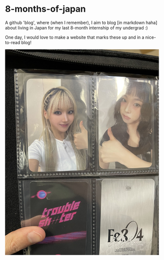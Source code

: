 # 8-months-of-japan
A github 'blog', where (when I remember), I aim to blog [in markdown haha] about living in Japan for my last 8-month internship of my undergrad :)

One day, I would love to make a website that marks these up and in a nice-to-read blog!

![Jiwoo and Kyujin photocards](pics/oct-kyujin_and_jiwoo.jpg)
